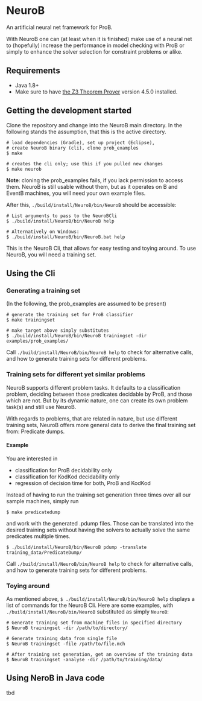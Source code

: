# NeuroB
An artificial neural net framework for ProB. 

With NeuroB one can (at least when it is finished)
make use of a neural net to (hopefully) increase the performance in 
model checking with ProB or simply to enhance the solver selection for 
constraint problems or alike.



## Requirements
- Java 1.8+
- Make sure to have [the Z3 Theorem Prover](https://github.com/Z3Prover/z3) version 4.5.0 installed.



## Getting the development started
Clone the repository and change into the NeuroB main directory.
In the following stands the assumption, that this is the active directory.
```
# load dependencies (Gradle), set up project (Eclipse), 
# create NeuroB binary (cli), clone prob_examples
$ make

# creates the cli only; use this if you pulled new changes
$ make neurob
```
**Note**: cloning the prob_examples fails, if you lack permission to access
them. NeuroB is still usable without them, but as it operates on 
B and EventB machines, you will need your own example files.

After this, `./build/install/NeuroB/bin/NeuroB` should be accessible:
```
# List arguments to pass to the NeuroBCli
$ ./build/install/NeuroB/bin/NeuroB help

# Alternatively on Windows:
$ ./build/install/NeuroB/bin/NeuroB.bat help
```

This is the NeuroB Cli, that allows for easy testing and toying around. 
To use NeuroB, you will need a training set.



## Using the Cli
### Generating a training set
(In the following, the prob_examples are assumed to be present)
```
# generate the training set for ProB classifier
$ make trainingset

# make target above simply substitutes
$ ./build/install/NeuroB/bin/NeuroB trainingset -dir examples/prob_examples/
```
Call `./build/install/NeuroB/bin/NeuroB help` to check for alternative calls,
and how to generate training sets for different problems.


### Training sets for different yet similar problems
NeuroB supports different problem tasks.
It defaults to a classification problem, deciding between those predicates
decidable by ProB, and those which are not. But by its dynamic nature,
one can create its own problem task(s) and still use NeuroB.

With regards to problems, that are related in nature, but use different 
training sets, NeuroB offers more general data to derive the final
training set from: Predicate dumps.

#### Example
You are interested in
- classification for ProB decidability only
- classification for KodKod decidability only
- regression of decision time for both, ProB and KodKod

Instead of having to run the training set generation three times over 
all our sample machines, simply run
```
$ make predicatedump
```
and work with the generated .pdump files.
Those can be translated into the desired training sets without having the
solvers to actually solve the same predicates multiple times.
```
$ ./build/install/NeuroB/bin/NeuroB pdump -translate training_data/PredicateDump/
```
Call `./build/install/NeuroB/bin/NeuroB help` to check for alternative calls,
and how to generate training sets for different problems.


### Toying around
As mentioned above, 
`$ ./build/install/NeuroB/bin/NeuroB help` displays a list of commands for 
the NeuroB Cli. Here are some examples,
with `./build/install/NeuroB/bin/NeuroB` substituted as simply `NeuroB`:
```
# Generate training set from machine files in specified directory
$ NeuroB trainingset -dir /path/to/directory/

# Generate training data from single file
$ NeuroB trainingset -file /path/to/file.mch

# After training set generation, get an overview of the training data
$ NeuroB trainingset -analyse -dir /path/to/training/data/
```


## Using NeroB in Java code
tbd

